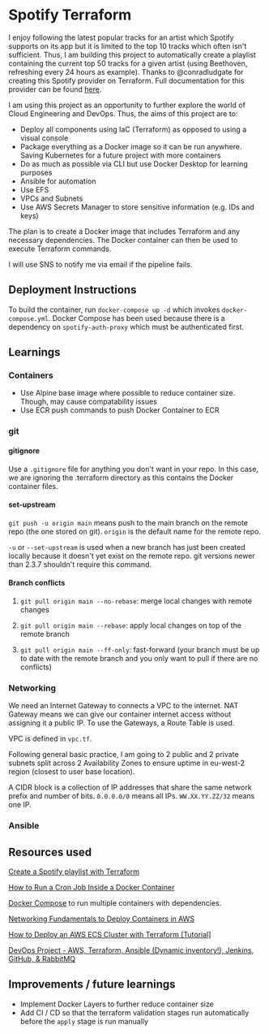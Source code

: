 # Spotify Terraform

I enjoy following the latest popular tracks for an artist which Spotify supports on its app but it is limited to the top 10 tracks which often isn't sufficient. Thus, I am building this project to automatically create a playlist containing the current top 50 tracks for a given artist (using Beethoven, refreshing every 24 hours as example). Thanks to @conradludgate for creating this Spotify provider on Terraform. Full documentation for this provider can be found [here](https://registry.terraform.io/providers/conradludgate/spotify/latest/docs).

I am using this project as an opportunity to further explore the world of Cloud Engineering and DevOps. Thus, the aims of this project are to:
- Deploy all components using IaC (Terraform) as opposed to using a visual console
- Package everything as a Docker image so it can be run anywhere. Saving Kubernetes for a future project with more containers
- Do as much as possible via CLI but use Docker Desktop for learning purposes
- Ansible for automation
- Use EFS
- VPCs and Subnets
- Use AWS Secrets Manager to store sensitive information (e.g. IDs and keys)


The plan is to create a Docker image that includes Terraform and any necessary dependencies. The Docker container can then be used to execute Terraform commands.

I will use SNS to notify me via email if the pipeline fails.

## Deployment Instructions

To build the container, run `docker-compose up -d` which invokes `docker-compose.yml`. Docker Compose has been used because there is a dependency on `spotify-auth-proxy` which must be authenticated first.

## Learnings

### Containers
- Use Alpine base image where possible to reduce container size. Though, may cause compatability issues
- Use ECR push commands to push Docker Container to ECR

### git

#### gitignore
Use a `.gitignore` file for anything you don't want in your repo. In this case, we are ignoring the .terraform directory as this contains the Docker container files.

#### set-upstream
`git push -u origin main` means push to the main branch on the remote repo (the one stored on git). `origin` is the default name for the remote repo.

`-u` or `--set-upstream` is used when a new branch has just been created locally because it doesn't yet exist on the remote repo. git versions newer than 2.3.7 shouldn't require this command.

#### Branch conflicts

1. `git pull origin main --no-rebase`: merge local changes with remote changes

2. `git pull origin main --rebase`: apply local changes on top of the remote branch

3. `git pull origin main --ff-only`: fast-forward (your branch must be up to date with the remote branch and you only want to pull if there are no conflicts)

### Networking
We need an Internet Gateway to connects a VPC to the internet.
NAT Gateway means we can give our container internet access without assigning it a public IP.
To use the Gateways, a Route Table is used.

VPC is defined in `vpc.tf`.

Following general basic practice, I am going to 2 public and 2 private subnets split across 2 Availability Zones to ensure uptime in eu-west-2 region (closest to user base location).

A CIDR block is a collection of IP addresses that share the same network prefix and number of bits. `0.0.0.0/0` means all IPs. `WW.XX.YY.ZZ/32` means one IP.

### Ansible

## Resources used
[Create a Spotify playlist with Terraform](https://developer.hashicorp.com/terraform/tutorials/community-providers/spotify-playlist)

[How to Run a Cron Job Inside a Docker Container](https://www.youtube.com/watch?v=hBZmAB5GxVg)

[Docker Compose](https://docs.docker.com/compose/) to run multiple containers with dependencies.

[Networking Fundamentals to Deploy Containers in AWS](https://www.youtube.com/watch?v=UQtNuzF1_Dc)

[How to Deploy an AWS ECS Cluster with Terraform [Tutorial]](https://spacelift.io/blog/terraform-ecs)

[DevOps Project - AWS, Terraform, Ansible (Dynamic inventory!), Jenkins, GitHub, & RabbitMQ](https://www.youtube.com/watch?v=SmgS-kyhadI)

## Improvements / future learnings
- Implement Docker Layers to further reduce container size
- Add CI / CD so that the terraform validation stages run automatically before the `apply` stage is run manually